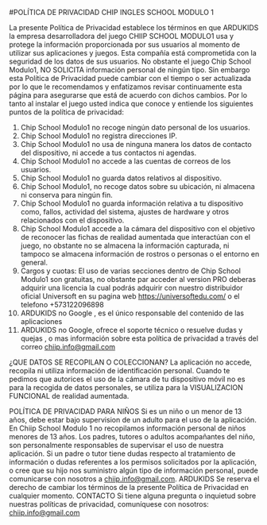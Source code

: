 #POLÍTICA DE PRIVACIDAD CHIP INGLES SCHOOL MODULO 1

La presente Política de Privacidad establece los términos en que ARDUKIDS la empresa desarrolladora del juego CHIIP SCHOOL MODULO1 usa y protege la información proporcionada por sus usuarios al momento de utilizar sus aplicaciones y juegos. Esta compañía está comprometida con la seguridad de los datos de sus usuarios. No obstante el juego Chip School Modulo1, NO SOLICITA información personal de ningún tipo. Sin embargo esta Política de Privacidad puede cambiar con el tiempo o ser actualizada por lo que le recomendamos y enfatizamos revisar continuamente esta página para asegurarse que está de acuerdo con dichos cambios. Por lo tanto al instalar el juego usted indica que conoce y entiende los siguientes puntos de la política de privacidad: 
1. Chip School Modulo1 no recoge ningún dato personal de los usuarios. 
2. Chip School Modulo1 no registra direcciones IP. 
3. Chip School Modulo1 no usa de ninguna manera los datos de contacto del dispositivo, ni accede a tus contactos ni agendas. 
4. Chip School Modulo1 no accede a las cuentas de correos de los usuarios. 
5. Chip School Modulo1 no guarda datos relativos al dispositivo. 
6. Chip School Modulo1, no recoge datos sobre su ubicación, ni almacena ni conserva para ningún fin. 
7. Chip School Modulo1 no guarda información relativa a tu dispositivo como, fallos, actividad del sistema, ajustes de hardware y otros relacionados con el dispositivo.
8. Chip School Modulo1 accede a la cámara del dispositivo con el objetivo de reconocer las fichas de realidad aumentada que interactúan con el juego, no obstante no se almacena la información capturada, ni tampoco se almacena información de rostros o personas o el entorno en general. 
9. Cargos y cuotas: El uso de varias secciones dentro de Chip School Modulo1 son gratuitas, no obstante par acceder al version PRO deberas adquirir una licencia la cual podrás adquirir con nuestro distribuidor oficial Universoft en su pagina web https://universoftedu.com/ o el telefono +573122096898
10. ARDUKIDS no Google , es el único responsable del contenido de las aplicaciones 
11. ARDUKIDS no Google, ofrece el soporte técnico o resuelve dudas y quejas , o mas información sobre esta política de privacidad a través del correo chiip.info@gmail.com

¿QUE DATOS SE RECOPILAN O COLECCIONAN?
La aplicación no accede, recopila ni utiliza información de identificación personal. Cuando te pedimos que autorices el uso de la cámara de tu dispositivo móvil no es para la recogida de datos personales, se utiliza para la VISUALIZACION FUNCIONAL de realidad aumentada.

POLÍTICA DE PRIVACIDAD PARA NIÑOS
Si es un niño o un menor de 13 años, debe estar bajo supervision de un adulto para el uso de la aplicación. En Chiip School Modulo 1 no recopilamos información personal de niños menores de 13 años. Los padres, tutores o adultos acompañantes del niño, son personalmente responsables de supervisar el uso de nuestra aplicación.
Si un padre o tutor tiene dudas respecto al tratamiento de información o dudas referentes a los permisos solicitados por la aplicación, o cree que su hijo nos suministro algún tipo de información personal,  puede comunicarse con nosotros a chiip.info@gmail.com.
ARDUKIDS Se reserva el derecho de cambiar los términos de la presente Política de Privacidad en cualquier momento.
CONTACTO
Si tiene alguna pregunta o inquietud sobre nuestras políticas de privacidad, comuníquese con nosotros: chiip.info@gmail.com 
